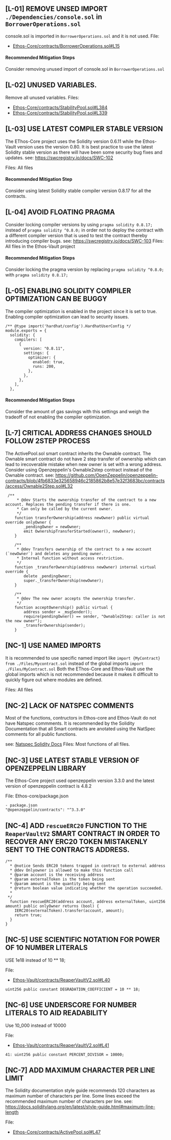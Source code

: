 ## [L-01] REMOVE UNSED IMPORT `./Dependencies/console.sol` in `BorrowerOperations.sol`
console.sol is imported in `BorrowerOperations.sol` and it is not used.
File:
- [Ethos-Core/contracts/BorrowerOperations.sol#L15](https://github.com/code-423n4/2023-02-ethos/blob/73687f32b934c9d697b97745356cdf8a1f264955/Ethos-Core/contracts/BorrowerOperations.sol#L15)

#### Recommended Mitigation Steps
Consider removing unused import of console.sol in `BorrowerOperations.sol`

## [L-02] UNUSED VARIABLES.
Remove all unused variables.
Files: 
- [Ethos-Core/contracts/StabilityPool.sol#L384](https://github.com/code-423n4/2023-02-ethos/blob/73687f32b934c9d697b97745356cdf8a1f264955/Ethos-Core/contracts/StabilityPool.sol#L384)
- [Ethos-Core/contracts/StabilityPool.sol#L339](https://github.com/code-423n4/2023-02-ethos/blob/73687f32b934c9d697b97745356cdf8a1f264955/Ethos-Core/contracts/StabilityPool.sol#L339)

## [L-03] USE LATEST COMPILER STABLE VERSION
The EThos-Core project uses the Solidity version 0.6.11 while the Ethos-Vault version uses the version 0.80. It is best practice to use the latest Solidity stable version as there will have been some security bug fixes and updates.
see: https://swcregistry.io/docs/SWC-102

Files: All files

#### Recommended Mitigation Step
Consider using latest Solidity stable compiler version 0.8.17 for all the contracts.

## [L-04] AVOID FLOATING PRAGMA
Consider locking compiler versions by using `pragma solidity 0.8.17;` instead of `pragma solidity ^0.8.0;` in order not to deploy the contract with a different compiler version that is used to test the contract thereby introducing compiler bugs.
see: https://swcregistry.io/docs/SWC-103
Files: 
All files in the Ethos-Vault project

#### Recommended Mitigation Steps
Consider locking the pragma version by replacing `pragma solidity ^0.8.0;` with `pragma solidity 0.8.17;`

## [L-05] ENABLING SOLIDITY COMPILER OPTIMIZATION CAN BE BUGGY
The compiler optimization is enabled in the project since it is set to true. Enabling compiler optimization can lead to security issues.

```Solidity
/** @type import('hardhat/config').HardhatUserConfig */
module.exports = {
  solidity: {
    compilers: [
      {
        version: "0.8.11",
        settings: {
          optimizer: {
            enabled: true,
            runs: 200,
          },
        },
      },
    ],
  },

```

#### Recommended Mitigation Steps
Consider the amount of gas savings with this settings and weigh the tradeoff of not enabling the compiler optimization.

## [L-7] CRITICAL ADDRESS CHANGES SHOULD FOLLOW 2STEP PROCESS
The ActivePool.sol smart contract inherits the Ownable contract. The Ownable smart contract do not have 2 step transfer of ownership which can lead to irecoverable mistake when new owner is set with a wrong address. Consider using Openzeppelin's Ownable2step contract instead of the Ownable contract.
see: https://github.com/OpenZeppelin/openzeppelin-contracts/blob/4fb6833e325658946c2185862b8e57e32f3683bc/contracts/access/Ownable2Step.sol#L32

```
 /**
     * @dev Starts the ownership transfer of the contract to a new account. Replaces the pending transfer if there is one.
     * Can only be called by the current owner.
     */
    function transferOwnership(address newOwner) public virtual override onlyOwner {
        _pendingOwner = newOwner;
        emit OwnershipTransferStarted(owner(), newOwner);
    }

    /**
     * @dev Transfers ownership of the contract to a new account (`newOwner`) and deletes any pending owner.
     * Internal function without access restriction.
     */
    function _transferOwnership(address newOwner) internal virtual override {
        delete _pendingOwner;
        super._transferOwnership(newOwner);
    }

    /**
     * @dev The new owner accepts the ownership transfer.
     */
    function acceptOwnership() public virtual {
        address sender = _msgSender();
        require(pendingOwner() == sender, "Ownable2Step: caller is not the new owner");
        _transferOwnership(sender);
    }
```


## [NC-1] USE NAMED IMPORTS
It is recommended to use specific named import like `import {MyContract} from ./Files/Mycontract.sol` instead of the global imports `import ./Files/MyContract.sol`
Both the EThos-Core and Ethos-Vault use the global imports which is not recommended because it makes it difficult to quickly figure out where modules are defined.

Files: All files

## [NC-2] LACK OF NATSPEC COMMENTS
Most of the functions, contructors in Ethos-core and Ethos-Vault do not have Natspec commments.
It is recommended by the Solidity Documentation that all Smart contracts are anotated using the NatSpec comments for all public functions.

see: [Natspec Solidity Docs](https://docs.soliditylang.org/en/v0.8.17/natspec-format.html#:~:text=Solidity%20contracts%20can%20use%20a,Language%20Specification%20Format%20(NatSpec).&text=NatSpec%20was%20inspired%20by%20Doxygen.)
Files: Most functions of all files.

## [NC-3] USE LATEST STABLE VERSION OF OPENZEPPELIN LIBRARY
The Ethos-Core project used openzeppelin version 3.3.0 and the latest version of openzeppelin contract is 4.8.2

File: Ethos-core/package.json

```Solidity
- package.json
"@openzeppelin/contracts": "^3.3.0"
```

## [NC-4] ADD `rescueERC20` FUNCTION TO THE `ReaperVaultV2` SMART CONTRACT IN ORDER TO RECOVER ANY ERC20 TOKEN MISTAKENLY SENT TO THE CONTRACTS ADDRESS.

```
/**
  * @notice Sends ERC20 tokens trapped in contract to external address
  * @dev Onlyowner is allowed to make this function call
  * @param account is the receiving address
  * @param externalToken is the token being sent
  * @param amount is the quantity being sent
  * @return boolean value indicating whether the operation succeeded.
  *
 */
  function rescueERC20(address account, address externalToken, uint256 amount) public onlyOwner returns (bool) {
    IERC20(externalToken).transfer(account, amount);
    return true;
  }
}
``` 


## [NC-5] USE SCIENTIFIC NOTATION FOR POWER OF 10 NUMBER LITERALS
USE 1e18 instead of 10 ** 18;

File: 
- [Ethos-Vault/contracts/ReaperVaultV2.sol#L40](https://github.com/code-423n4/2023-02-ethos/blob/73687f32b934c9d697b97745356cdf8a1f264955/Ethos-Vault/contracts/ReaperVaultV2.sol#L40)

```
uint256 public constant DEGRADATION_COEFFICIENT = 10 ** 18;
```

## [NC-6] USE UNDERSCORE FOR NUMBER LITERALS TO AID READABILITY
Use 10_000 instead of 10000

File: 
- [Ethos-Vault/contracts/ReaperVaultV2.sol#L41](https://github.com/code-423n4/2023-02-ethos/blob/73687f32b934c9d697b97745356cdf8a1f264955/Ethos-Vault/contracts/ReaperVaultV2.sol#L41)

```
41: uint256 public constant PERCENT_DIVISOR = 10000;
```
## [NC-7] ADD MAXIMUM CHARACTER PER LINE LIMIT
The Solidity documentation style guide recommends 120 characters as maximum number of characters per line. Some lines exceed the recommended maximum number of characters per line. 
see: https://docs.soliditylang.org/en/latest/style-guide.html#maximum-line-length

File:
- [Ethos-Core/contracts/ActivePool.sol#L47](https://github.com/code-423n4/2023-02-ethos/blob/73687f32b934c9d697b97745356cdf8a1f264955/Ethos-Core/contracts/ActivePool.sol#L47)